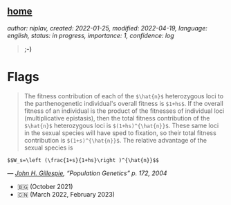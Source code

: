 [home](./index.md)
------------------

*author: niplav, created: 2022-01-25, modified: 2022-04-19, language: english, status: in progress, importance: 1, confidence: log*

> __;-)__

Flags
======

> The fitness contribution of each of the `$\hat{n}$` heterozygous
loci to the parthenogenetic individual's overall fitness is
`$1+hs$`. If the overall fitness of an individual is the product
of the fitnesses of individual loci (multiplicative epistasis),
then the total fitness contribution of the `$\hat{n}$` heterozygous
loci is `$(1+hs)^{\hat{n}}$`. These same loci in the sexual species
will have sped to fixation, so their total fitness contribution is
`$(1+s)^{\hat{n}}$`. The relative advantage of the sexual species is

> <div>
	$$W_s=\left (\frac{1+s}{1+hs}\right )^{\hat{n}}$$
</div>

*— [John H. Gillespie](https://en.wikipedia.org/wiki/John_H._Gillespie), “Population Genetics” p. 172, 2004*

* 🇧🇬 (October 2021)
* 🇨🇳 (March 2022, February 2023)
